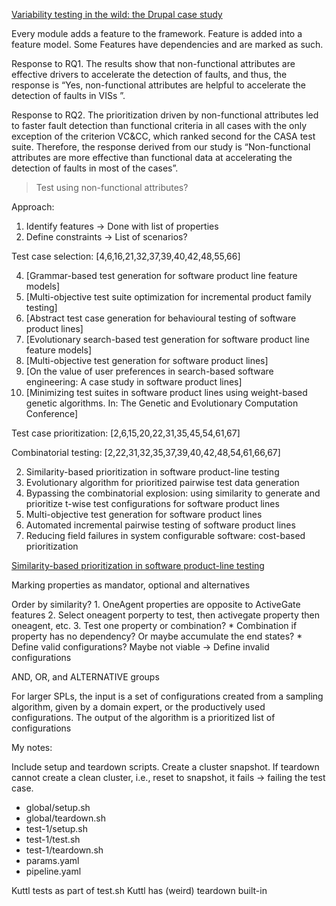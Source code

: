 [Variability testing in the wild: the Drupal case study](https://link.springer.com/article/10.1007/s10270-015-0459-z)

Every module adds a feature to the framework.
Feature is added into a feature model.
Some Features have dependencies and are marked as such.

Response to RQ1. The results show that non-functional
attributes are effective drivers to accelerate the detection
of faults, and thus, the response is “Yes, non-functional
attributes are helpful to accelerate the detection of faults
in VISs ”.

Response to RQ2. The prioritization driven by non-functional
attributes led to faster fault detection than functional criteria
in all cases with the only exception of the criterion VC&CC,
which ranked second for the CASA test suite. Therefore, the
response derived from our study is “Non-functional attributes
are more effective than functional data at accelerating the
detection of faults in most of the cases”.

> Test using non-functional attributes?

Approach:
1. Identify features -> Done with list of properties
2. Define constraints -> List of scenarios?

Test case selection: [4,6,16,21,32,37,39,40,42,48,55,66]

4. [Grammar-based test generation for software product line feature models]
6. [Multi-objective test suite optimization for incremental product family testing]
16. [Abstract test case generation for behavioural testing of software product lines]
21. [Evolutionary search-based test generation for software product line feature models]
32. [Multi-objective test generation for software product lines]
55. [On the value of user preferences in search-based software engineering: A case study in software product lines]
66. [Minimizing test suites in software product lines using weight-based genetic algorithms. In: The Genetic and Evolutionary Computation Conference]

Test case prioritization: [2,6,15,20,22,31,35,45,54,61,67]

Combinatorial testing: [2,22,31,32,35,37,39,40,42,48,54,61,66,67]

2. Similarity-based prioritization in software product-line testing
22. Evolutionary algorithm for prioritized pairwise test data generation
31. Bypassing the combinatorial explosion: using similarity to generate and prioritize t-wise test configurations for software product lines
32. Multi-objective test generation for software product lines
48. Automated incremental pairwise testing of software product lines
61. Reducing field failures in system configurable software: cost-based prioritization

[Similarity-based prioritization in software product-line testing](https://dl.acm.org/doi/pdf/10.1145/2648511.2648532)

Marking properties as mandator, optional and alternatives

Order by similarity?
    1. OneAgent properties are opposite to ActiveGate features
    2. Select oneagent porperty to test, then activegate property then oneagent, etc.
    3. Test one property or combination?
       * Combination if property has no dependency? Or maybe accumulate the end states?
       * Define valid configurations? Maybe not viable -> Define invalid configurations

AND, OR, and ALTERNATIVE groups

For larger SPLs, the input is a set of configurations created from a sampling algorithm, given by a domain expert, or the productively used configurations. 
The output of the algorithm is a prioritized list of configurations


My notes:

Include setup and teardown scripts.
Create a cluster snapshot.
If teardown cannot create a clean cluster, i.e., reset to snapshot, it fails -> failing the test case.

- global/setup.sh
- global/teardown.sh
- test-1/setup.sh
- test-1/test.sh
- test-1/teardown.sh
- params.yaml
- pipeline.yaml

Kuttl tests as part of test.sh
Kuttl has (weird) teardown built-in
